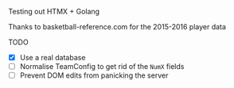 Testing out HTMX + Golang

Thanks to basketball-reference.com for the 2015-2016 player data

TODO
- [x] Use a real database
- [ ] Normalise TeamConfig to get rid of the `NumX` fields
- [ ] Prevent DOM edits from panicking the server